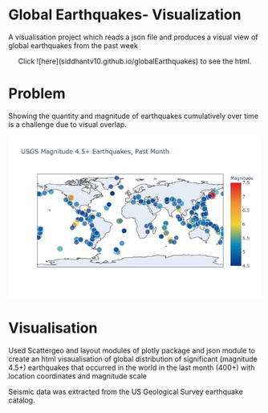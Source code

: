 # Global Earthquakes- Visualization
A visualisation project which reads a json file and produces a visual view of global earthquakes from the past week

<div align = "center"> Click ![here](siddhantv10.github.io/globalEarthquakes) to see the html. </div>

# Problem
Showing the quantity and magnitude of earthquakes cumulatively over time is a challenge due to visual overlap.


![Earthquakes](newplot.png)

# Visualisation

Used Scattergeo and layout modules of plotly package and json module to create an html visaualisation of global distribution of significant (magnitude 4.5+) earthquakes that occurred in the world in the last month (400+) with location coordinates and magnitude scale


Seismic data was extracted from the US Geological Survey earthquake catalog.
